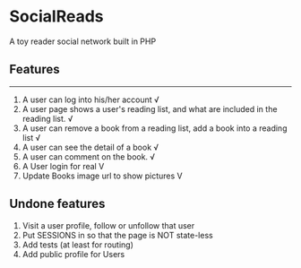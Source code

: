 # SocialReads
A toy reader social network built in PHP

## Features
-----------------------------
1. A user can log into his/her account √
2. A user page shows a user's reading list, and what are included in the reading list. √
3. A user can remove a book from a reading list, add a book into a reading list √
4. A user can see the detail of a book √
5. A user can comment on the book.  √
6. A User login for real V
7. Update Books image url to show pictures V

## Undone features
1. Visit a user profile, follow or unfollow that user
2. Put SESSIONS in so that the page is NOT state-less
3. Add tests (at least for routing)
4. Add public profile for Users
